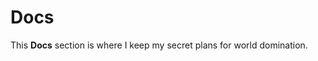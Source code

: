<!-- -
Title: Docs
Description: Marios Zindilis's Docs 
First Published: 2014-06-30
- -->

Docs
====

This **Docs** section is where I keep my secret plans for world domination.


